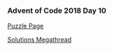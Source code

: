### Advent of Code 2018 Day 10

[Puzzle Page](https://adventofcode.com/2018/day/10)

[Solutions Megathread](https://www.reddit.com/r/adventofcode/comments/a4skra/2018_day_10_solutions/)
